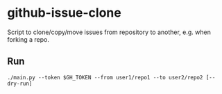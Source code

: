 # github-issue-clone

Script to clone/copy/move issues from repository to another, e.g. when forking a repo.

## Run

```shell script
./main.py --token $GH_TOKEN --from user1/repo1 --to user2/repo2 [--dry-run]
```